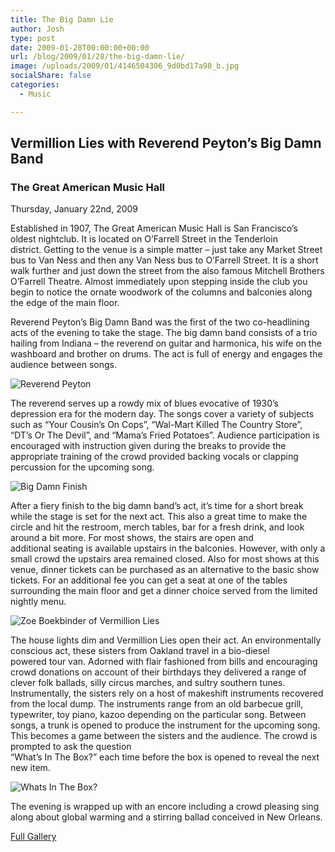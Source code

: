 ```yaml
---
title: The Big Damn Lie
author: Josh
type: post
date: 2009-01-28T00:00:00+00:00
url: /blog/2009/01/28/the-big-damn-lie/
image: /uploads/2009/01/4146504306_9d0bd17a98_b.jpg
socialShare: false
categories:
  - Music

---
```


## Vermillion Lies with Reverend Peyton’s Big Damn Band

### The Great American Music Hall

Thursday, January 22nd, 2009

Established in 1907, The Great American Music Hall is San Francisco’s oldest nightclub. It is located on O’Farrell Street in the Tenderloin district. Getting to the venue is a simple matter &#8211; just take any Market Street bus to Van Ness and then any Van Ness bus to O’Farrell Street. It is a short walk further and just down the street from the also famous Mitchell Brothers O’Farrell Theatre. Almost immediately upon stepping inside the club you begin to notice the ornate woodwork of the columns and balconies along the edge of the main floor.

Reverend Peyton’s Big Damn Band was the first of the two co-headlining acts of the evening to take the stage. The big damn band consists of a trio hailing from Indiana &#8211; the reverend on guitar and harmonica, his wife on the washboard and brother on drums. The act is full of energy and engages the audience between songs.

![Reverend Peyton](http://farm3.static.flickr.com/2536/4145737509_1bf492e195.jpg)

The reverend serves up a rowdy mix of blues evocative of 1930’s depression era for the modern day. The songs cover a variety of subjects such as “Your Cousin’s On Cops”, “Wal-Mart Killed The Country Store”, “DT’s Or The Devil”, and “Mama’s Fried Potatoes”. Audience participation is encouraged with instruction given during the breaks to provide the appropriate training of the crowd provided backing vocals or clapping percussion for the upcoming song.

![Big Damn Finish](http://farm3.static.flickr.com/2778/4146499692_8c68ff4314.jpg)

After a fiery finish to the big damn band’s act, it’s time for a short break while the stage is set for the next act. This also a great time to make the circle and hit the restroom, merch tables, bar for a fresh drink, and look around a bit more. For most shows, the stairs are open and additional seating is available upstairs in the balconies. However, with only a small crowd the upstairs area remained closed. Also for most shows at this venue, dinner tickets can be purchased as an alternative to the basic show tickets. For an additional fee you can get a seat at one of the tables surrounding the main floor and get a dinner choice served from the limited nightly menu.

![Zoe Boekbinder of Vermillion Lies](http://farm3.static.flickr.com/2565/4145741751_6ab9c29146.jpg)

The house lights dim and Vermillion Lies open their act. An environmentally conscious act, these sisters from Oakland travel in a bio-diesel powered tour van. Adorned with flair fashioned from bills and encouraging crowd donations on account of their birthdays they delivered a range of clever folk ballads, silly circus marches, and sultry southern tunes. Instrumentally, the sisters rely on a host of makeshift instruments recovered from the local dump. The instruments range from an old barbecue grill, typewriter, toy piano, kazoo depending on the particular song. Between songs, a trunk is opened to produce the instrument for the upcoming song. This becomes a game between the sisters and the audience. The crowd is prompted to ask the question  
“What’s In The Box?” each time before the box is opened to reveal the next new item.

![Whats In The Box?](http://farm3.static.flickr.com/2780/4145749859_d94795676f.jpg)

The evening is wrapped up with an encore including a crowd pleasing sing along about global warming and a stirring ballad conceived in New Orleans.

[Full Gallery][1]

 [1]: http://www.flickr.com/photos/quantumfish/sets/72157622903580730/